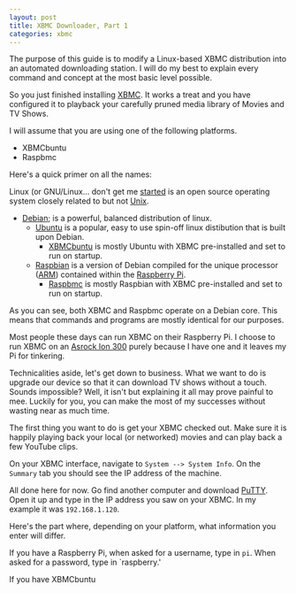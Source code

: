 ```yaml
---
layout: post
title: XBMC Downloader, Part 1
categories: xbmc
---
```


The purpose of this guide is to modify a Linux-based XBMC distribution into an automated downloading station. I will do my best to explain every command and concept at the most basic level possible.

So you just finished installing [XBMC](http://xbmc.org/about/). It works a treat and you have configured it to playback your carefully pruned media library of Movies and TV Shows.

I will assume that you are using one of the following platforms.

-   XBMCbuntu
-   Raspbmc

Here's a quick primer on all the names:

Linux (or GNU/Linux... don't get me [started](http://en.wikipedia.org/wiki/GNU/Linux_naming_controversy) is an open source operating system closely related to but not [Unix](http://www.cyberciti.biz/faq/what-is-the-difference-between-linux-and-unix/).
- [Debian](http://www.debian.org/intro/about); is a powerful, balanced distribution of linux.
  - [Ubuntu](http://www.ubuntu.com/desktop) is a popular, easy to use spin-off linux distibution that is built upon Debian.<br/>
    - [XBMCbuntu](http://wiki.xbmc.org/index.php?title=XBMCbuntu/FAQ) is mostly Ubuntu with XBMC pre-installed and set to run on startup.<br/>
  - [Raspbian](http://www.raspbian.org/) is a version of Debian compiled for the unique processor ([ARM](http://en.wikipedia.org/wiki/ARM_architecture)) contained within the [Raspberry Pi](http://www.raspberrypi.org/about).<br/>
    - [Raspbmc](http://www.raspbmc.com/about/) is mostly Raspbian with XBMC pre-installed and set to run on startup.<br/>

As you can see, both XBMC and Raspbmc operate on a Debian core. This means that commands and programs are mostly identical for our purposes.

Most people these days can run XBMC on their Raspberry Pi. I choose to run XBMC on an [Asrock Ion 300](http://www.asrock.com/nettop/spec/ion%20330.asp) purely because I have one and it leaves my Pi for tinkering.

Technicalities aside, let's get down to business. What we want to do is upgrade our device so that it can download TV shows without a touch. Sounds impossible? Well, it isn't but explaining it all may prove painful to mee. Luckily for you, you can make the most of my successes without wasting near as much time.

The first thing you want to do is get your XBMC checked out. Make sure it is happily playing back your local (or networked) movies and can play back a few YouTube clips.

On your XBMC interface, navigate to `System --> System Info`. On the `Summary` tab you should see the IP address of the machine.

All done here for now. Go find another computer and download [PuTTY](http://www.chiark.greenend.org.uk/~sgtatham/putty/download.html). Open it up and type in the IP address you saw on your XBMC. In my example it was `192.168.1.120`.

Here's the part where, depending on your platform, what information you enter will differ.

If you have a Raspberry Pi, when asked for a username, type in `pi`. When asked for a password, type in `raspberry.'

If you have XBMCbuntu
